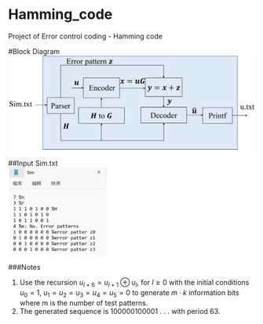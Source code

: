 # Hamming_code
Project of Error control coding - Hamming code

#Block Diagram  
![Block Diagram](https://github.com/H-Y-Hs/Hamming_code/blob/main/Block_Diagram.jpg?raw=true)

##Input Sim.txt  
<img src="https://github.com/H-Y-Hs/Hamming_code/blob/main/Sim.jpg?raw=true" alt="Sim" width="40%">

###Notes
1. Use the recursion $u_{l+6} = u_{l+1} ⊕ u_l$, for $l ≥ 0$ with the initial conditions $u_0 =1,\ u_1 =u_2 =u_3 =u_4 =u_5 =0$ to generate $m\cdot k$ information bits where m is the number of test patterns.  
2. The generated sequence is 100000100001 . . . with period 63.
